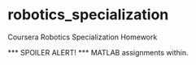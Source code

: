 # robotics_specialization
Coursera Robotics Specialization Homework

*** SPOILER ALERT! ***
MATLAB assignments within.
